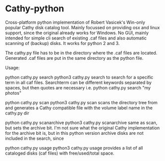 # Cathy-python
Cross-platform python implementation of Robert Vasicek's Win-only popular Cathy disk catalog tool. Mainly focussed on providing osx and linux support, since the original already works for Windows. No GUI, mainly intended for simple cli search of existing .caf files and also automatic scanning of (backup) disks. It works for python 2 and 3.

The cathy.py file has to be in the directory where the .caf files are located. Generated .caf files are put in the same directory as the python file.

Usage:

python cathy.py search <keyword>
python3 cathy.py search <keyword>
  to search for a specific term in all caf files. Searchterm can be different keywords separated by spaces, but then quotes are necessary
  i.e. python cathy.py search "my photos"
  
python cathy.py scan <path>
python3 cathy.py scan <path>
  scans the directory tree from <path> and generates a Cathy compatible file with the volume label name in the cathy.py dir
  
python cathy.py scanarchive <path>
python3 cathy.py scanarchive <path>
  same as scan, but sets the archive bit. I'm not sure what the original Cathy implementation for the archive bit is,
  but in this python version archive disks are not included in the search, since

python cathy.py usage
python3 cathy.py usage
  provides a list of all cataloged disks (caf files) with free/used/total space.
